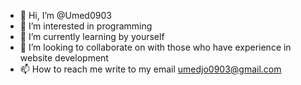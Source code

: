 - 👋 Hi, I’m @Umed0903
- 👀 I’m interested in programming
- 🌱 I’m currently learning by yourself
- 💞️ I’m looking to collaborate on with those who have experience in website development
- 📫 How to reach me write to my email umedjo0903@gmail.com

<!---
Umed0903/Umed0903 is a ✨ special ✨ repository because its `README.md` (this file) appears on your GitHub profile.
You can click the Preview link to take a look at your changes.
--->
